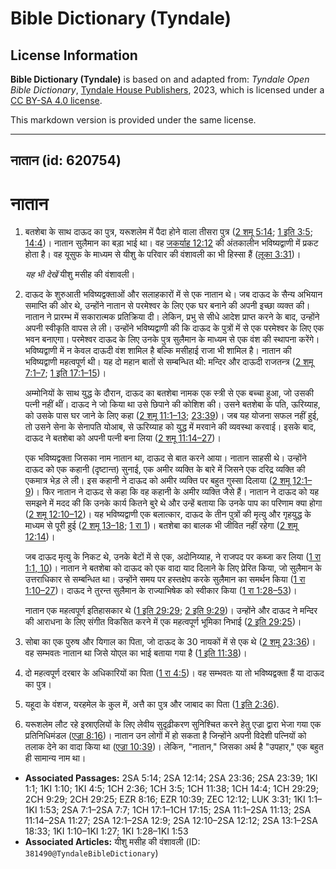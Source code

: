 # Bible Dictionary (Tyndale)

## License Information

**Bible Dictionary (Tyndale)** is based on and adapted from: _Tyndale Open Bible Dictionary_, [Tyndale House Publishers](https://tyndaleopenresources.com/), 2023, which is licensed under a [CC BY-SA 4.0 license](https://creativecommons.org/licenses/by-sa/4.0/legalcode.en).

This markdown version is provided under the same license.



--------------------------------

## नातान (id: 620754)

नातान
=====

1. बतशेबा के साथ दाऊद का पुत्र, यरूशलेम में पैदा होने वाला तीसरा पुत्र ([2 शमू 5:14](https://ref.ly/2Sam5:14); [1 इति 3:5](https://ref.ly/1Chr3:5); [14:4](https://ref.ly/1Chr14:4))। नातान सुलैमान का बड़ा भाई था। वह [जकर्याह 12:12](https://ref.ly/Zech12:12) की अंतकालीन भविष्यद्वाणी में प्रकट होता है। वह यूसुफ के माध्यम से यीशु के परिवार की वंशावली का भी हिस्सा हैं ([लूका 3:31](https://ref.ly/Luke3:31))।

    *यह भी देखें* यीशु मसीह की वंशावली।

2. दाऊद के शुरुआती भविष्यद्वक्ताओं और सलाहकारों में से एक नातान थे। जब दाऊद के सैन्य अभियान समाप्ति की ओर थे, उन्होंने नातान से परमेश्वर के लिए एक घर बनाने की अपनी इच्छा व्यक्त की। नातान ने प्रारम्भ में सकारात्मक प्रतिक्रिया दी। लेकिन, प्रभु से सीधे आदेश प्राप्त करने के बाद, उन्होंने अपनी स्वीकृति वापस ले ली। उन्होंने भविष्यद्वाणी की कि दाऊद के पुत्रों में से एक परमेश्वर के लिए एक भवन बनाएगा। परमेश्वर दाऊद के लिए उनके पुत्र सुलैमान के माध्यम से एक वंश की स्थापना करेंगे। भविष्यद्वाणी में न केवल दाऊदी वंश शामिल है बल्कि मसीहाई राजा भी शामिल है। नातान की भविष्यद्वाणी महत्वपूर्ण थी। यह दो महान बातों से सम्बन्धित थी: मन्दिर और दाऊदी राजतन्त्र ([2 शमू 7:1–7](https://ref.ly/2Sam7:1-2Sam7:7); [1 इति 17:1–15](https://ref.ly/1Chr17:1-1Chr17:15))।

    अम्मोनियों के साथ युद्ध के दौरान, दाऊद का बतशेबा नामक एक स्त्री से एक बच्चा हुआ, जो उसकी पत्नी नहीं थीं। दाऊद ने जो किया था उसे छिपाने की कोशिश की। उसने बतशेबा के पति, ऊरिय्याह, को उसके पास घर जाने के लिए कहा ([2 शमू 11:1–13](https://ref.ly/2Sam11:1-2Sam11:13); [23:39](https://ref.ly/2Sam23:39))। जब यह योजना सफल नहीं हुई, तो उसने सेना के सेनापति योआब, से ऊरिय्याह को युद्ध में मरवाने की व्यवस्था करवाई। इसके बाद, दाऊद ने बतशेबा को अपनी पत्नी बना लिया ([2 शमू 11:14–27](https://ref.ly/2Sam11:14-2Sam11:27))।

    एक भविष्यद्वक्ता जिसका नाम नातान था, दाऊद से बात करने आया। नातान साहसी थे। उन्होंने दाऊद को एक कहानी (दृष्टान्त) सुनाई, एक अमीर व्यक्ति के बारे में जिसने एक दरिद्र व्यक्ति की एकमात्र भेड़ ले ली। इस कहानी ने दाऊद को अमीर व्यक्ति पर बहुत गुस्सा दिलाया ([2 शमू 12:1–9](https://ref.ly/2Sam12:1-2Sam12:9))। फिर नातान ने दाऊद से कहा कि वह कहानी के अमीर व्यक्ति जैसे हैं। नातान ने दाऊद को यह समझने में मदद की कि उनके कार्य कितने बुरे थे और उन्हें बताया कि उनके पाप का परिणाम क्या होगा ([2 शमू 12:10–12](https://ref.ly/2Sam12:10-2Sam12:12))। यह भविष्यद्वाणी एक बलात्कार, दाऊद के तीन पुत्रों की मृत्यु और गृहयुद्ध के माध्यम से पूरी हुई ([2 शमू 13–18](https://ref.ly/2Sam13:1-2Sam18:33); [1 रा 1](https://ref.ly/1Kgs1:1-1Kgs1:53))। बतशेबा का बालक भी जीवित नहीं रहेगा ([2 शमू 12:14](https://ref.ly/2Sam12:14))।

    जब दाऊद मृत्यु के निकट थे, उनके बेटों में से एक, अदोनिय्याह, ने राजपद पर कब्जा कर लिया ([1 रा 1:1, 10](https://ref.ly/1Kgs1:1,1Kgs1:10))। नातान ने बतशेबा को दाऊद को एक वादा याद दिलाने के लिए प्रेरित किया, जो सुलैमान के उत्तराधिकार से सम्बन्धित था। उन्होंने समय पर हस्तक्षेप करके सुलैमान का समर्थन किया ([1 रा 1:10–27](https://ref.ly/1Kgs1:10-1Kgs1:27))। दाऊद ने तुरन्त सुलैमान के राज्याभिषेक को स्वीकार किया ([1 रा 1:28–53](https://ref.ly/1Kgs1:28-1Kgs1:53))।

    नातान एक महत्वपूर्ण इतिहासकार थे ([1 इति 29:29](https://ref.ly/1Chr29:29); [2 इति 9:29](https://ref.ly/2Chr9:29))। उन्होंने और दाऊद ने मन्दिर की आराधना के लिए संगीत विकसित करने में एक महत्वपूर्ण भूमिका निभाई ([2 इति 29:25](https://ref.ly/2Chr29:25))।

3. सोबा का एक पुरुष और यिगाल का पिता, जो दाऊद के 30 नायकों में से एक थे ([2 शमू 23:36](https://ref.ly/2Sam23:36))। वह सम्भवतः नातान था जिसे योएल का भाई बताया गया है ([1 इति 11:38](https://ref.ly/1Chr11:38))।
4. दो महत्वपूर्ण दरबार के अधिकारियों का पिता ([1 रा 4:5](https://ref.ly/1Kgs4:5))। वह सम्भवतः या तो भविष्यद्वक्ता हैं या दाऊद का पुत्र।
5. यहूदा के वंशज, यरहमेल के कुल में, अत्तै का पुत्र और जाबाद का पिता ([1 इति 2:36](https://ref.ly/1Chr2:36)).
6. यरूशलेम लौट रहे इस्राएलियों के लिए लेवीय सुदृढ़ीकरण सुनिश्चित करने हेतु एज्रा द्वारा भेजा गया एक प्रतिनिधिमंडल ([एज्रा 8:16](https://ref.ly/Ezra8:16))। नातान उन लोगों में हो सकता है जिन्होंने अपनी विदेशी पत्नियों को तलाक देने का वादा किया था ([एज्रा 10:39](https://ref.ly/Ezra10:39))। लेकिन, "नातान," जिसका अर्थ है "उपहार," एक बहुत ही सामान्य नाम था।

* **Associated Passages:** 2SA 5:14; 2SA 12:14; 2SA 23:36; 2SA 23:39; 1KI 1:1; 1KI 1:10; 1KI 4:5; 1CH 2:36; 1CH 3:5; 1CH 11:38; 1CH 14:4; 1CH 29:29; 2CH 9:29; 2CH 29:25; EZR 8:16; EZR 10:39; ZEC 12:12; LUK 3:31; 1KI 1:1–1KI 1:53; 2SA 7:1–2SA 7:7; 1CH 17:1–1CH 17:15; 2SA 11:1–2SA 11:13; 2SA 11:14–2SA 11:27; 2SA 12:1–2SA 12:9; 2SA 12:10–2SA 12:12; 2SA 13:1–2SA 18:33; 1KI 1:10–1KI 1:27; 1KI 1:28–1KI 1:53
* **Associated Articles:** यीशु मसीह की वंशावली (ID: `381490@TyndaleBibleDictionary`)

